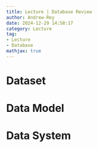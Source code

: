 ```yaml
---
title: Lecture | Database Review
author: Andrew-Rey
date: 2024-12-29 14:58:17
category: Lecture
tag:
- Lecture
- Database
mathjax: true
---
```


# Dataset

# Data Model

# Data System

